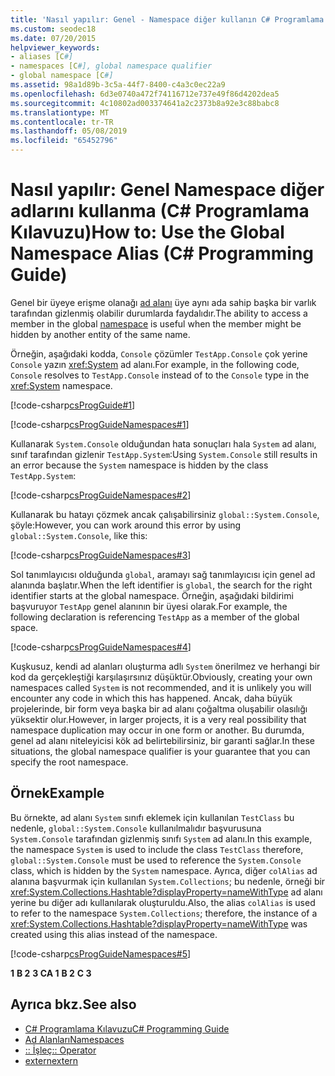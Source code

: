```yaml
---
title: 'Nasıl yapılır: Genel - Namespace diğer kullanın C# Programlama Kılavuzu'
ms.custom: seodec18
ms.date: 07/20/2015
helpviewer_keywords:
- aliases [C#]
- namespaces [C#], global namespace qualifier
- global namespace [C#]
ms.assetid: 98a1d89b-3c5a-44f7-8400-c4a3c0ec22a9
ms.openlocfilehash: 6d3e0740a472f74116712e737e49f86d4202dea5
ms.sourcegitcommit: 4c10802ad003374641a2c2373b8a92e3c88babc8
ms.translationtype: MT
ms.contentlocale: tr-TR
ms.lasthandoff: 05/08/2019
ms.locfileid: "65452796"
---
```

# <a name="how-to-use-the-global-namespace-alias-c-programming-guide"></a><span data-ttu-id="365e7-102">Nasıl yapılır: Genel Namespace diğer adlarını kullanma (C# Programlama Kılavuzu)</span><span class="sxs-lookup"><span data-stu-id="365e7-102">How to: Use the Global Namespace Alias (C# Programming Guide)</span></span>
<span data-ttu-id="365e7-103">Genel bir üyeye erişme olanağı [ad alanı](../../../csharp/language-reference/keywords/namespace.md) üye aynı ada sahip başka bir varlık tarafından gizlenmiş olabilir durumlarda faydalıdır.</span><span class="sxs-lookup"><span data-stu-id="365e7-103">The ability to access a member in the global [namespace](../../../csharp/language-reference/keywords/namespace.md) is useful when the member might be hidden by another entity of the same name.</span></span>  
  
 <span data-ttu-id="365e7-104">Örneğin, aşağıdaki kodda, `Console` çözümler `TestApp.Console` çok yerine `Console` yazın <xref:System> ad alanı.</span><span class="sxs-lookup"><span data-stu-id="365e7-104">For example, in the following code, `Console` resolves to `TestApp.Console` instead of to the `Console` type in the <xref:System> namespace.</span></span>  
  
 [!code-csharp[csProgGuide#1](~/samples/snippets/csharp/VS_Snippets_VBCSharp/csProgGuide/CS/using.cs#1)]  
  
 [!code-csharp[csProgGuideNamespaces#1](~/samples/snippets/csharp/VS_Snippets_VBCSharp/csProgGuideNamespaces/CS/Namespaces.cs#1)]  
  
 <span data-ttu-id="365e7-105">Kullanarak `System.Console` olduğundan hata sonuçları hala `System` ad alanı, sınıf tarafından gizlenir `TestApp.System`:</span><span class="sxs-lookup"><span data-stu-id="365e7-105">Using `System.Console` still results in an error because the `System` namespace is hidden by the class `TestApp.System`:</span></span>  
  
 [!code-csharp[csProgGuideNamespaces#2](~/samples/snippets/csharp/VS_Snippets_VBCSharp/csProgGuideNamespaces/CS/Namespaces.cs#2)]  
  
 <span data-ttu-id="365e7-106">Kullanarak bu hatayı çözmek ancak çalışabilirsiniz `global::System.Console`, şöyle:</span><span class="sxs-lookup"><span data-stu-id="365e7-106">However, you can work around this error by using `global::System.Console`, like this:</span></span>  
  
 [!code-csharp[csProgGuideNamespaces#3](~/samples/snippets/csharp/VS_Snippets_VBCSharp/csProgGuideNamespaces/CS/Namespaces.cs#3)]  
  
 <span data-ttu-id="365e7-107">Sol tanımlayıcısı olduğunda `global`, aramayı sağ tanımlayıcısı için genel ad alanında başlatır.</span><span class="sxs-lookup"><span data-stu-id="365e7-107">When the left identifier is `global`, the search for the right identifier starts at the global namespace.</span></span> <span data-ttu-id="365e7-108">Örneğin, aşağıdaki bildirimi başvuruyor `TestApp` genel alanının bir üyesi olarak.</span><span class="sxs-lookup"><span data-stu-id="365e7-108">For example, the following declaration is referencing `TestApp` as a member of the global space.</span></span>  
  
 [!code-csharp[csProgGuideNamespaces#4](~/samples/snippets/csharp/VS_Snippets_VBCSharp/csProgGuideNamespaces/CS/Namespaces.cs#4)]  
  
 <span data-ttu-id="365e7-109">Kuşkusuz, kendi ad alanları oluşturma adlı `System` önerilmez ve herhangi bir kod da gerçekleştiği karşılaşırsınız düşüktür.</span><span class="sxs-lookup"><span data-stu-id="365e7-109">Obviously, creating your own namespaces called `System` is not recommended, and it is unlikely you will encounter any code in which this has happened.</span></span> <span data-ttu-id="365e7-110">Ancak, daha büyük projelerinde, bir form veya başka bir ad alanı çoğaltma oluşabilir olasılığı yüksektir olur.</span><span class="sxs-lookup"><span data-stu-id="365e7-110">However, in larger projects, it is a very real possibility that namespace duplication may occur in one form or another.</span></span> <span data-ttu-id="365e7-111">Bu durumda, genel ad alanı niteleyicisi kök ad belirtebilirsiniz, bir garanti sağlar.</span><span class="sxs-lookup"><span data-stu-id="365e7-111">In these situations, the global namespace qualifier is your guarantee that you can specify the root namespace.</span></span>  
  
## <a name="example"></a><span data-ttu-id="365e7-112">Örnek</span><span class="sxs-lookup"><span data-stu-id="365e7-112">Example</span></span>  
 <span data-ttu-id="365e7-113">Bu örnekte, ad alanı `System` sınıfı eklemek için kullanılan `TestClass` bu nedenle, `global::System.Console` kullanılmalıdır başvurusuna `System.Console` tarafından gizlenmiş sınıfı `System` ad alanı.</span><span class="sxs-lookup"><span data-stu-id="365e7-113">In this example, the namespace `System` is used to include the class `TestClass` therefore, `global::System.Console` must be used to reference the `System.Console` class, which is hidden by the `System` namespace.</span></span> <span data-ttu-id="365e7-114">Ayrıca, diğer `colAlias` ad alanına başvurmak için kullanılan `System.Collections`; bu nedenle, örneği bir <xref:System.Collections.Hashtable?displayProperty=nameWithType> ad alanı yerine bu diğer adı kullanılarak oluşturuldu.</span><span class="sxs-lookup"><span data-stu-id="365e7-114">Also, the alias `colAlias` is used to refer to the namespace `System.Collections`; therefore, the instance of a <xref:System.Collections.Hashtable?displayProperty=nameWithType> was created using this alias instead of the namespace.</span></span>  
  
 [!code-csharp[csProgGuideNamespaces#5](~/samples/snippets/csharp/VS_Snippets_VBCSharp/csProgGuideNamespaces/CS/Namespaces.cs#5)]  
  
<span data-ttu-id="365e7-115">**1**
**B 2**
**3 C**</span><span class="sxs-lookup"><span data-stu-id="365e7-115">**A 1**
**B 2**
**C 3**</span></span>

## <a name="see-also"></a><span data-ttu-id="365e7-116">Ayrıca bkz.</span><span class="sxs-lookup"><span data-stu-id="365e7-116">See also</span></span>

- [<span data-ttu-id="365e7-117">C# Programlama Kılavuzu</span><span class="sxs-lookup"><span data-stu-id="365e7-117">C# Programming Guide</span></span>](../../../csharp/programming-guide/index.md)
- [<span data-ttu-id="365e7-118">Ad Alanları</span><span class="sxs-lookup"><span data-stu-id="365e7-118">Namespaces</span></span>](../../../csharp/programming-guide/namespaces/index.md)
- [<span data-ttu-id="365e7-119">:: İşleç</span><span class="sxs-lookup"><span data-stu-id="365e7-119">:: Operator</span></span>](../../../csharp/language-reference/operators/namespace-alias-qualifer.md)
- [<span data-ttu-id="365e7-120">extern</span><span class="sxs-lookup"><span data-stu-id="365e7-120">extern</span></span>](../../../csharp/language-reference/keywords/extern.md)

